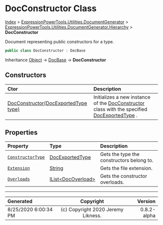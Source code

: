 ﻿# DocConstructor Class

[Index](../index.md) > [ExpressionPowerTools.Utilities.DocumentGenerator](ExpressionPowerTools.Utilities.DocumentGenerator.a.md) > [ExpressionPowerTools.Utilities.DocumentGenerator.Hierarchy](ExpressionPowerTools.Utilities.DocumentGenerator.Hierarchy.n.md) > **DocConstructor**

Document representing public constructors for a type.

```csharp
public class DocConstructor : DocBase
```

Inheritance [Object](https://docs.microsoft.com/dotnet/api/system.object) → [DocBase](ExpressionPowerTools.Utilities.DocumentGenerator.Hierarchy.DocBase.cs.md) → **DocConstructor**

## Constructors

| Ctor | Description |
| :-- | :-- |
| [DocConstructor(DocExportedType type)](ExpressionPowerTools.Utilities.DocumentGenerator.Hierarchy.DocConstructor.ctor.md#docconstructordocexportedtype-type) | Initializes a new instance of the [DocConstructor](ExpressionPowerTools.Utilities.DocumentGenerator.Hierarchy.DocConstructor.cs.md) class with            the specified [DocExportedType](ExpressionPowerTools.Utilities.DocumentGenerator.Hierarchy.DocExportedType.cs.md) . |
## Properties

| Property | Type | Description |
| :-- | :-- | :-- |
| [`ConstructorType`](ExpressionPowerTools.Utilities.DocumentGenerator.Hierarchy.DocConstructor.ConstructorType.prop.md) | [DocExportedType](ExpressionPowerTools.Utilities.DocumentGenerator.Hierarchy.DocExportedType.cs.md) | Gets the type the constructors belong to. |
| [`Extension`](ExpressionPowerTools.Utilities.DocumentGenerator.Hierarchy.DocConstructor.Extension.prop.md) | [String](https://docs.microsoft.com/dotnet/api/system.string) | Gets the file extension. |
| [`Overloads`](ExpressionPowerTools.Utilities.DocumentGenerator.Hierarchy.DocConstructor.Overloads.prop.md) | [IList&lt;DocOverload>](https://docs.microsoft.com/dotnet/api/system.collections.generic.ilist-1) | Gets the constructor overloads. |


---

| Generated | Copyright | Version |
| :-- | :-: | --: |
| 8/25/2020 6:00:34 PM | (c) Copyright 2020 Jeremy Likness. | 0.8.2-alpha |
